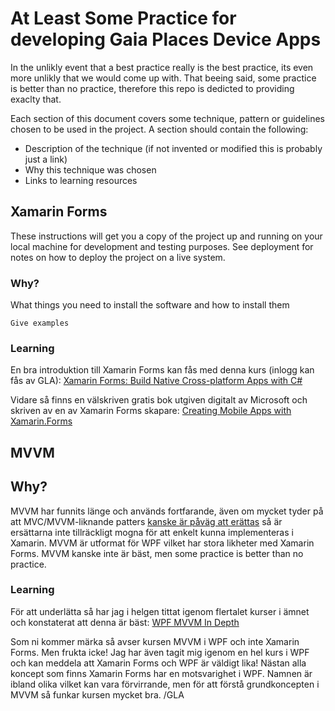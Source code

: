 # At Least Some Practice for developing Gaia Places Device Apps

In the unlikly event that a best practice really is the best practice, its even more unlikly that we would come up with. That beeing said, some practice is better than no practice, therefore this repo is dedicted to providing exaclty that.

Each section of this document covers some technique, pattern or guidelines chosen to be used in the project. A section should contain the following:

* Description of the technique (if not invented or modified this is probably just a link)
* Why this technique was chosen
* Links to learning resources


## Xamarin Forms

These instructions will get you a copy of the project up and running on your local machine for development and testing purposes. See deployment for notes on how to deploy the project on a live system.

### Why?

What things you need to install the software and how to install them

```
Give examples
```

### Learning

En bra introduktion till Xamarin Forms kan fås med denna kurs (inlogg kan fås av GLA):
[Xamarin Forms: Build Native Cross-platform Apps with C#](https://www.udemy.com/xamarin-forms-course/learn/v4/overview)

Vidare så finns en välskriven gratis bok utgiven digitalt av Microsoft och skriven av en av Xamarin Forms skapare:
[Creating Mobile Apps with Xamarin.Forms ](https://developer.xamarin.com/guides/xamarin-forms/creating-mobile-apps-xamarin-forms/)

## MVVM

## Why?
MVVM har funnits länge och används fortfarande, även om mycket tyder på att MVC/MVVM-liknande patters [kanske är påväg att erättas](xhttp://www.michaelridland.com/xamarin/mvvm-mvc-is-dead-is-unidirectional-a-mvvm-mvc-killer/) så är ersättarna inte tillräckligt mogna för att enkelt kunna implementeras i Xamarin. MVVM är utformat för WPF vilket har stora likheter med Xamarin Forms. MVVM kanske inte är bäst, men some practice is better than no practice.

### Learning
För att underlätta så har jag i helgen tittat igenom flertalet kurser i ämnet och konstaterat att denna är bäst:
[WPF MVVM In Depth](https://www.pluralsight.com/courses/wpf-mvvm-in-depth)

Som ni kommer märka så avser kursen MVVM i WPF och inte Xamarin Forms. Men frukta icke! Jag har även tagit mig igenom en hel kurs i WPF och kan meddela att Xamarin Forms och WPF är väldigt lika! Nästan alla koncept som finns Xamarin Forms har en motsvarighet i WPF. Namnen är ibland olika vilket kan vara förvirrande, men för att förstå grundkoncepten i MVVM så funkar kursen mycket bra. /GLA